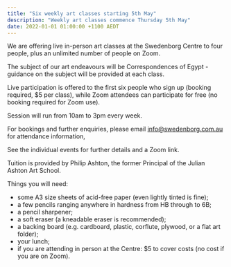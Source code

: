 ```yaml
---
title: "Six weekly art classes starting 5th May"
description: "Weekly art classes commence Thursday 5th May"
date: 2022-01-01 01:00:00 +1100 AEDT
---
```


We are offering live in-person art classes at the Swedenborg Centre to four people, plus an unlimited number of people on Zoom.

The subject of our art endeavours will be Correspondences of Egypt - guidance on the subject will be provided at each class.

Live participation is offered to the first six people who sign up (booking required, $5 per class), while Zoom attendees can participate for free (no booking required for Zoom use).

Session will run from 10am to 3pm every week.

For bookings and further enquiries, please email [info@swedenborg.com.au](mailto:info@swedenborg.com.au) for attendance information,

See the individual events for further details and a Zoom link.

Tuition is provided by Philip Ashton, the former Principal of the Julian Ashton Art School.

Things you will need:
- some A3 size sheets of acid-free paper (even lightly tinted is fine);
- a few pencils ranging anywhere in hardness from HB through to 6B;
- a pencil sharpener; 
- a soft eraser (a kneadable eraser is recommended); 
- a backing board (e.g. cardboard, plastic, corflute, plywood, or a flat art folder);
- your lunch;
- if you are attending in person at the Centre: $5 to cover costs (no cost if you are on Zoom).